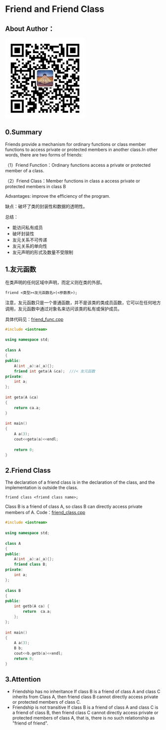 # Friend and Friend Class

## About Author：


![](../img/wechat.jpg)

## 0.Summary

Friends provide a mechanism for ordinary functions or class member functions to access private or protected members in another class.In other words, there are two forms of friends:

（1）Friend Function：Ordinary functions access a private or protected member of a class.

（2）Friend Class：Member functions in class a access private or protected members in class B

Advantages: improve the efficiency of the program.

缺点：破坏了类的封装性和数据的透明性。

总结：
- 能访问私有成员
- 破坏封装性
- 友元关系不可传递
- 友元关系的单向性
- 友元声明的形式及数量不受限制

## 1.友元函数

在类声明的任何区域中声明，而定义则在类的外部。

```
friend <类型><友元函数名>(<参数表>);
```

注意，友元函数只是一个普通函数，并不是该类的类成员函数，它可以在任何地方调用，友元函数中通过对象名来访问该类的私有或保护成员。

具体代码见：[friend_func.cpp](friend_func.cpp)

```c++
#include <iostream>

using namespace std;

class A
{
public:
    A(int _a):a(_a){};
    friend int geta(A &ca);  ///< 友元函数
private:
    int a;
};

int geta(A &ca) 
{
    return ca.a;
}

int main()
{
    A a(3);    
    cout<<geta(a)<<endl;

    return 0;
}
```

## 2.Friend Class
The declaration of a friend class is in the declaration of the class, and the implementation is outside the class.

```
friend class <friend class name>;
```

Class B is a friend of class A, so class B can directly access private members of A.
Code：[friend_class.cpp](friend_class.cpp)
```c++
#include <iostream>

using namespace std;

class A
{
public:
    A(int _a):a(_a){};
    friend class B;
private:
    int a;
};

class B
{
public:
    int getb(A ca) {
        return  ca.a; 
    };
};

int main() 
{
    A a(3);
    B b;
    cout<<b.getb(a)<<endl;
    return 0;
}
```


## 3.Attention
- Friendship has no inheritance
If class B is a friend of class A and class C inherits from Class A, then friend class B cannot directly access private or protected members of class C.
- Friendship is not transitive
If class B is a friend of class A and class C is a friend of class B, then friend class C cannot directly access private or protected members of class A, that is, there is no such relationship as "friend of friend".
